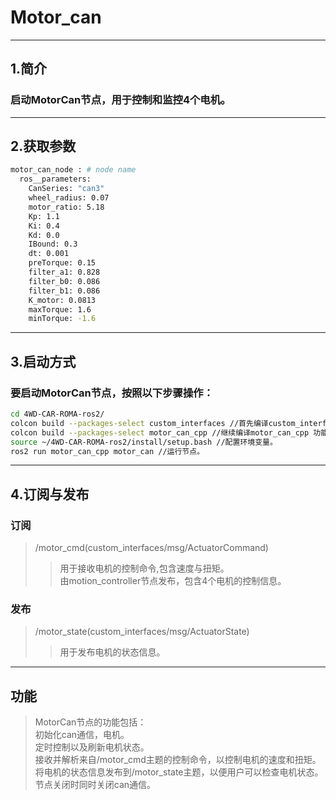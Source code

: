 # Motor_can
---
## 1.简介
### 启动MotorCan节点，用于控制和监控4个电机。
---
## 2.获取参数
```bash
motor_can_node : # node name  
  ros__parameters:  
    CanSeries: "can3"  
    wheel_radius: 0.07  
    motor_ratio: 5.18  
    Kp: 1.1  
    Ki: 0.4  
    Kd: 0.0  
    IBound: 0.3  
    dt: 0.001  
    preTorque: 0.15  
    filter_a1: 0.828  
    filter_b0: 0.086  
    filter_b1: 0.086  
    K_motor: 0.0813  
    maxTorque: 1.6  
    minTorque: -1.6  
```
---
## 3.启动方式
### 要启动MotorCan节点，按照以下步骤操作：
```bash
cd 4WD-CAR-ROMA-ros2/  
colcon build --packages-select custom_interfaces //首先编译custom_interfaces 功能包.  
colcon build --packages-select motor_can_cpp //继续编译motor_can_cpp 功能包。  
source ~/4WD-CAR-ROMA-ros2/install/setup.bash //配置环境变量。  
ros2 run motor_can_cpp motor_can //运行节点。  
```
---
## 4.订阅与发布
### 订阅
> /motor_cmd(custom_interfaces/msg/ActuatorCommand)  
>>用于接收电机的控制命令,包含速度与扭矩。  
由motion_controller节点发布，包含4个电机的控制信息。  
### 发布
> /motor_state(custom_interfaces/msg/ActuatorState)  
>>用于发布电机的状态信息。  
---
## 功能
>MotorCan节点的功能包括：  
初始化can通信，电机。  
定时控制以及刷新电机状态。  
接收并解析来自/motor_cmd主题的控制命令，以控制电机的速度和扭矩。  
将电机的状态信息发布到/motor_state主题，以便用户可以检查电机状态。  
节点关闭时同时关闭can通信。  